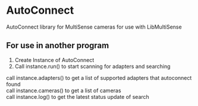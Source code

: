 # AutoConnect
AutoConnect library for MultiSense cameras for use with LibMultiSense


## For use in another program
1. Create Instance of AutoConnect
2. Call instance.run() to start scanning for adapters and searching

call instance.adapters() to get a list of supported adapters that autoconnect found
<br> call instance.cameras() to get a list of cameras
<br> call instance.log() to get the latest status update of search